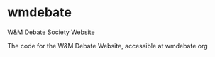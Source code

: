 # wmdebate
W&amp;M Debate Society Website

The code for the W&amp;M Debate Website, accessible at wmdebate.org
